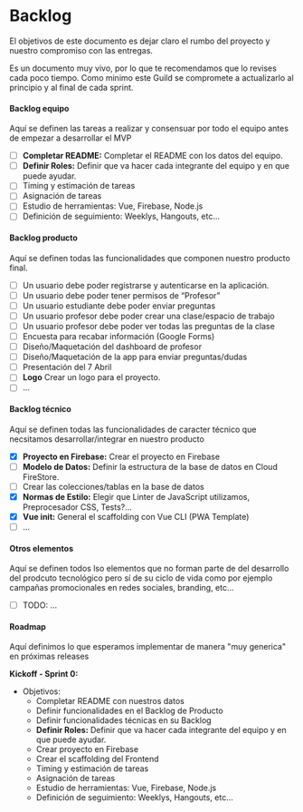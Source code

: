 # Backlog

El objetivos de este documento es dejar claro el rumbo del proyecto y nuestro compromiso con las entregas.

Es un documento muy vivo, por lo que te recomendamos que lo revises cada poco tiempo. Como minimo este Guild se compromete a actualizarlo al principio y al final de cada sprint.

#### Backlog equipo
Aquí se definen las tareas a realizar y consensuar por todo el equipo antes de empezar a desarrollar el MVP

- [ ] **Completar README:** Completar el README con los datos del equipo.
- [ ] **Definir Roles:** Definir que va hacer cada integrante del equipo y en que puede ayudar.
- [ ] Timing y estimación de tareas
- [ ] Asignación de tareas
- [ ] Estudio de herramientas: Vue, Firebase, Node.js
- [ ] Definición de seguimiento: Weeklys, Hangouts, etc...

#### Backlog producto

Aquí se definen todas las funcionalidades que componen nuestro producto final.

- [ ] Un usuario debe poder registrarse y autenticarse en la aplicación.
- [ ] Un usuario debe poder tener permisos de “Profesor”
- [ ] Un usuario estudiante debe poder enviar preguntas
- [ ] Un usuario profesor debe poder crear una clase/espacio de trabajo
- [ ] Un usuario profesor debe poder ver todas las preguntas de la clase
- [ ] Encuesta para recabar información (Google Forms)
- [ ] Diseño/Maquetación del dashboard de profesor
- [ ] Diseño/Maquetación de la app para enviar preguntas/dudas
- [ ] Presentación del 7 Abril
- [ ] **Logo** Crear un logo para el proyecto.
- [ ] ...

#### Backlog técnico

Aquí se definen todas las funcionalidades de caracter técnico que necsitamos desarrollar/integrar en nuestro producto

- [x] **Proyecto en Firebase:** Crear el proyecto en Firebase
- [ ] **Modelo de Datos:** Definir la estructura de la base de datos en Cloud FireStore.
- [ ] Crear las colecciones/tablas en la base de datos
- [x] **Normas de Estilo:** Elegir que Linter de JavaScript utilizamos, Preprocesador CSS, Tests?...
- [x] **Vue init:** General el scaffolding con Vue CLI (PWA Template)
- [ ] ...

#### Otros elementos

Aquí se definen todos lso elementos que no forman parte de del desarrollo del prodcuto tecnológico pero sí de su ciclo de vida como por ejemplo campañas promocionales en redes sociales, branding, etc...

- [ ] TODO: ...

#### Roadmap

Aquí definimos lo que esperamos implementar de manera "muy generica" en próximas releases

**Kickoff - Sprint 0:**
- Objetivos:
  - Completar README con nuestros datos
  - Definir funcionalidades en el Backlog de Producto
  - Definir funcionalidades técnicas en su Backlog
  - **Definir Roles:** Definir que va hacer cada integrante del equipo y en que puede ayudar.
  - Crear proyecto en Firebase
  - Crear el scaffolding del Frontend
  - Timing y estimación de tareas
  - Asignación de tareas
  - Estudio de herramientas: Vue, Firebase, Node.js
  - Definición de seguimiento: Weeklys, Hangouts, etc...

